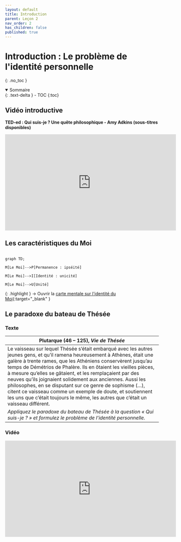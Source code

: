 ```yaml
---
layout: default
title: Introduction
parent: Leçon 2
nav_order: 2
has_children: false
published: true
---
```

# Introduction : Le problème de l'identité personnelle
{: .no_toc }

<details open markdown="block">
  <summary>
    Sommaire
  </summary>
  {: .text-delta }
- TOC
{:toc}
</details>

## Vidéo introductive

**TED-ed : Qui suis-je ? Une quête philosophique - Amy Adkins (sous-titres disponibles)**  

<iframe width="560" height="315" src="https://www.youtube.com/embed/UHwVyplU3Pg?si=haBymrcR48sE2Htw" title="YouTube video player" frameborder="0" allow="accelerometer; autoplay; clipboard-write; encrypted-media; gyroscope; picture-in-picture; web-share" referrerpolicy="strict-origin-when-cross-origin" allowfullscreen></iframe>

## Les caractéristiques du Moi

```mermaid

graph TD;

M[Le Moi]-->P[Permanence : ipséité]

M[Le Moi]-->I[Identité : unicité]

M[Le Moi]-->U[Unité]

```

{: .highlight }
→ Ouvrir la [carte mentale sur l'identité du Moi](https://rollauda.github.io/schemas/cartes/moi.html){:target="_blank" } 

## Le paradoxe du bateau de Thésée

### Texte

| Plutarque (46 – 125), _Vie de Thésée_       |
| -------------------------------- |
| Le vaisseau sur lequel Thésée s’était embarqué avec les autres jeunes gens, et qu’il ramena heureusement à Athènes, était une galère à trente rames, que les Athéniens conservèrent jusqu’au temps de Démétrios de Phalère. Ils en ôtaient les vieilles pièces, à mesure qu’elles se gâtaient, et les remplaçaient par des neuves qu’ils joignaient solidement aux anciennes. Aussi les philosophes, en se disputant sur ce genre de sophisme (…), citent ce vaisseau comme un exemple de doute, et soutiennent les uns que c’était toujours le même, les autres que c’était un vaisseau différent. |
| *Appliquez le paradoxe du bateau de Thésée à la question « Qui suis-je ? » et formulez le problème de l’identité personnelle.*     |

### Vidéo

<iframe width="560" height="315" src="https://www.youtube.com/embed/PWud6qbSwug?si=H6uTFIyyvDvC028y" title="YouTube video player" frameborder="0" allow="accelerometer; autoplay; clipboard-write; encrypted-media; gyroscope; picture-in-picture; web-share" referrerpolicy="strict-origin-when-cross-origin" allowfullscreen></iframe>